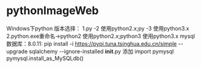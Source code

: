 # pythonImageWeb
Windows下python 版本选择：
    1.py -2 使用python2.x;py -3 使用python3.x
    2.python.exe重命名->python2 使用python2.x;python3 使用python3.x
mysql数据库：8.0.11:
    pip install -i https://pypi.tuna.tsinghua.edu.cn/simple --upgrade sqlalchemy --ignore-installed
    __init__.py 添加
        import pymysql
        pymysql.install_as_MySQLdb()
